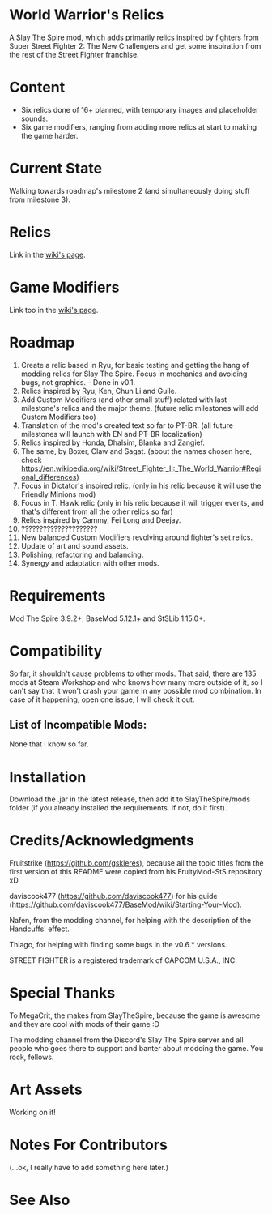# World Warrior's Relics
A Slay The Spire mod, which adds primarily relics inspired by fighters from Super Street Fighter 2: The New Challengers and get some inspiration from the rest of the Street Fighter franchise.

# Content

* Six relics done of 16+ planned, with temporary images and placeholder sounds.
* Six game modifiers, ranging from adding more relics at start to making the game harder.

# Current State

Walking towards roadmap's milestone 2 (and simultaneously doing stuff from milestone 3).

# Relics

Link in the [wiki's page](https://github.com/Clauvin/World_Warriors_Relics/wiki/Relics).

# Game Modifiers

Link too in the [wiki's page](https://github.com/Clauvin/World_Warriors_Relics/wiki/Game-Modifiers).

# Roadmap

1. Create a relic based in Ryu, for basic testing and getting the hang of modding relics for Slay The Spire. Focus in mechanics and avoiding bugs, not graphics. - Done in v0.1.
2. Relics inspired by Ryu, Ken, Chun Li and Guile.
3. Add Custom Modifiers (and other small stuff) related with last milestone's relics and the major theme. (future relic milestones will add Custom Modifiers too)
4. Translation of the mod's created text so far to PT-BR. (all future milestones will launch with EN and PT-BR localization)
5. Relics inspired by Honda, Dhalsim, Blanka and Zangief.
6. The same, by Boxer, Claw and Sagat. (about the names chosen here, check https://en.wikipedia.org/wiki/Street_Fighter_II:_The_World_Warrior#Regional_differences)
7. Focus in Dictator's inspired relic. (only in his relic because it will use the Friendly Minions mod)
8. Focus in T. Hawk relic (only in his relic because it will trigger events, and that's different from all the other relics so far)
9. Relics inspired by Cammy, Fei Long and Deejay.
10. ?????????????????????
11. New balanced Custom Modifiers revolving around fighter's set relics.
12. Update of art and sound assets.
13. Polishing, refactoring and balancing.
14. Synergy and adaptation with other mods.

# Requirements

Mod The Spire 3.9.2+, BaseMod 5.12.1+ and StSLib 1.15.0+.

# Compatibility

So far, it shouldn't cause problems to other mods. That said, there are 135 mods at Steam Workshop and who knows how many more outside of it, so I can't say that it won't crash your game in any possible mod combination. In case of it happening, open one issue, I will check it out.

## List of Incompatible Mods:

None that I know so far.

# Installation

Download the .jar in the latest release, then add it to SlayTheSpire/mods folder (if you already installed the requirements. If not, do it first).

# Credits/Acknowledgments

Fruitstrike (https://github.com/gskleres), because all the topic titles from the first version of this README were copied from his FruityMod-StS repository xD

daviscook477 (https://github.com/daviscook477) for his guide (https://github.com/daviscook477/BaseMod/wiki/Starting-Your-Mod).

Nafen, from the modding channel, for helping with the description of the Handcuffs' effect.

Thiago, for helping with finding some bugs in the v0.6.* versions.

STREET FIGHTER is a registered trademark of CAPCOM U.S.A., INC.

# Special Thanks

To MegaCrit, the makes from SlayTheSpire, because the game is awesome and they are cool with mods of their game :D

The modding channel from the Discord's Slay The Spire server and all people who goes there to support and banter about modding the game. You rock, fellows.

# Art Assets

Working on it!

# Notes For Contributors

(...ok, I really have to add something here later.)

# See Also

